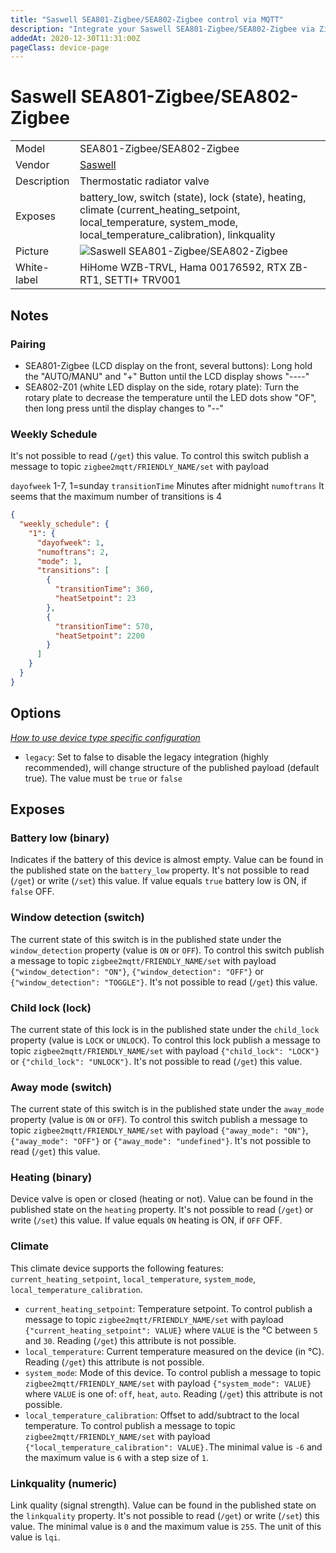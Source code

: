 ```yaml
---
title: "Saswell SEA801-Zigbee/SEA802-Zigbee control via MQTT"
description: "Integrate your Saswell SEA801-Zigbee/SEA802-Zigbee via Zigbee2MQTT with whatever smart home infrastructure you are using without the vendor's bridge or gateway."
addedAt: 2020-12-30T11:31:00Z
pageClass: device-page
---
```


<!-- !!!! -->
<!-- ATTENTION: This file is auto-generated through docgen! -->
<!-- You can only edit the "Notes"-Section between the two comment lines "Notes BEGIN" and "Notes END". -->
<!-- Do not use h1 or h2 heading within "## Notes"-Section. -->
<!-- !!!! -->

# Saswell SEA801-Zigbee/SEA802-Zigbee

|     |     |
|-----|-----|
| Model | SEA801-Zigbee/SEA802-Zigbee  |
| Vendor  | [Saswell](/supported-devices/#v=Saswell)  |
| Description | Thermostatic radiator valve |
| Exposes | battery_low, switch (state), lock (state), heating, climate (current_heating_setpoint, local_temperature, system_mode, local_temperature_calibration), linkquality |
| Picture | ![Saswell SEA801-Zigbee/SEA802-Zigbee](https://www.zigbee2mqtt.io/images/devices/SEA801-Zigbee-SEA802-Zigbee.jpg) |
| White-label | HiHome WZB-TRVL, Hama 00176592, RTX ZB-RT1, SETTI+ TRV001 |


<!-- Notes BEGIN: You can edit here. Add "## Notes" headline if not already present. -->
## Notes


### Pairing

* SEA801-Zigbee (LCD display on the front, several buttons): Long hold the "AUTO/MANU" and "+" Button until the LCD display shows "----"
* SEA802-Z01 (white LED display on the side, rotary plate): Turn the rotary plate to decrease the temperature until the LED dots show "OF", then long press until the display changes to "--"

### Weekly Schedule

It's not possible to read (`/get`) this value.
To control this switch publish a message to topic `zigbee2mqtt/FRIENDLY_NAME/set` with payload

`dayofweek` 1-7, 1=sunday
`transitionTime` Minutes after midnight
`numoftrans` It seems that the maximum number of transitions is 4 

``` json
{
  "weekly_schedule": {
    "1": {
      "dayofweek": 1,
      "numoftrans": 2,
      "mode": 1,
      "transitions": [
        {
          "transitionTime": 360,
          "heatSetpoint": 23
        },
        {
          "transitionTime": 570,
          "heatSetpoint": 2200
        }
      ]
    }
  }
}
```
<!-- Notes END: Do not edit below this line -->



## Options
*[How to use device type specific configuration](../guide/configuration/devices-groups.md#specific-device-options)*

* `legacy`: Set to false to disable the legacy integration (highly recommended), will change structure of the published payload (default true). The value must be `true` or `false`


## Exposes

### Battery low (binary)
Indicates if the battery of this device is almost empty.
Value can be found in the published state on the `battery_low` property.
It's not possible to read (`/get`) or write (`/set`) this value.
If value equals `true` battery low is ON, if `false` OFF.

### Window detection (switch)
The current state of this switch is in the published state under the `window_detection` property (value is `ON` or `OFF`).
To control this switch publish a message to topic `zigbee2mqtt/FRIENDLY_NAME/set` with payload `{"window_detection": "ON"}`, `{"window_detection": "OFF"}` or `{"window_detection": "TOGGLE"}`.
It's not possible to read (`/get`) this value.

### Child lock (lock)
The current state of this lock is in the published state under the `child_lock` property (value is `LOCK` or `UNLOCK`).
To control this lock publish a message to topic `zigbee2mqtt/FRIENDLY_NAME/set` with payload `{"child_lock": "LOCK"}` or `{"child_lock": "UNLOCK"}`.
It's not possible to read (`/get`) this value.

### Away mode (switch)
The current state of this switch is in the published state under the `away_mode` property (value is `ON` or `OFF`).
To control this switch publish a message to topic `zigbee2mqtt/FRIENDLY_NAME/set` with payload `{"away_mode": "ON"}`, `{"away_mode": "OFF"}` or `{"away_mode": "undefined"}`.
It's not possible to read (`/get`) this value.

### Heating (binary)
Device valve is open or closed (heating or not).
Value can be found in the published state on the `heating` property.
It's not possible to read (`/get`) or write (`/set`) this value.
If value equals `ON` heating is ON, if `OFF` OFF.

### Climate 
This climate device supports the following features: `current_heating_setpoint`, `local_temperature`, `system_mode`, `local_temperature_calibration`.
- `current_heating_setpoint`: Temperature setpoint. To control publish a message to topic `zigbee2mqtt/FRIENDLY_NAME/set` with payload `{"current_heating_setpoint": VALUE}` where `VALUE` is the °C between `5` and `30`. Reading (`/get`) this attribute is not possible.
- `local_temperature`: Current temperature measured on the device (in °C). Reading (`/get`) this attribute is not possible.
- `system_mode`: Mode of this device. To control publish a message to topic `zigbee2mqtt/FRIENDLY_NAME/set` with payload `{"system_mode": VALUE}` where `VALUE` is one of: `off`, `heat`, `auto`. Reading (`/get`) this attribute is not possible.
- `local_temperature_calibration`: Offset to add/subtract to the local temperature. To control publish a message to topic `zigbee2mqtt/FRIENDLY_NAME/set` with payload `{"local_temperature_calibration": VALUE}.`The minimal value is `-6` and the maximum value is `6` with a step size of `1`.

### Linkquality (numeric)
Link quality (signal strength).
Value can be found in the published state on the `linkquality` property.
It's not possible to read (`/get`) or write (`/set`) this value.
The minimal value is `0` and the maximum value is `255`.
The unit of this value is `lqi`.

